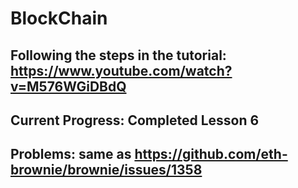 # BlockChain

## Following the steps in the tutorial: https://www.youtube.com/watch?v=M576WGiDBdQ

## Current Progress: Completed Lesson 6 

## Problems: same as https://github.com/eth-brownie/brownie/issues/1358